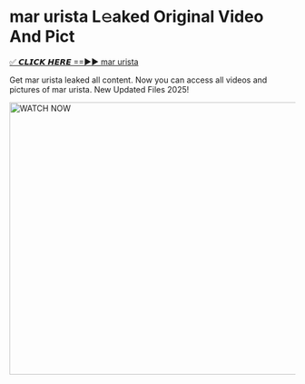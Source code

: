 # mar urista L𝚎aked Original Video And Pict

<p><a href="https://cliphot.my.id/mar+urista" rel="nofollow">✅ 𝘾𝙇𝙄𝘾𝙆 𝙃𝙀𝙍𝙀 ==►► mar urista​</a></p>


<p>Get mar urista leaked all content. Now you can access all videos and pictures of mar urista. New Updated Files 2025!</p>


<p><a rel="nofollow" title="WATCH NOW" href="https://cliphot.my.id/mar+urista"><img border="mar+urista" height="480" width="720" title="WATCH NOW" alt="WATCH NOW" src="https://i.ibb.co.com/xMMVF88/686577567.gif"></a></p>